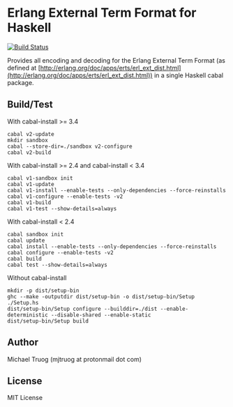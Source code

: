 Erlang External Term Format for Haskell
=======================================

[![Build Status](https://app.travis-ci.com/okeuday/erlang_hs.svg?branch=master)](https://app.travis-ci.com/okeuday/erlang_hs)

Provides all encoding and decoding for the Erlang External Term Format
(as defined at [http://erlang.org/doc/apps/erts/erl_ext_dist.html](http://erlang.org/doc/apps/erts/erl_ext_dist.html))
in a single Haskell cabal package.

Build/Test
----------

With cabal-install >= 3.4

    cabal v2-update
    mkdir sandbox
    cabal --store-dir=./sandbox v2-configure
    cabal v2-build

With cabal-install >= 2.4 and cabal-install < 3.4

    cabal v1-sandbox init
    cabal v1-update
    cabal v1-install --enable-tests --only-dependencies --force-reinstalls
    cabal v1-configure --enable-tests -v2
    cabal v1-build
    cabal v1-test --show-details=always

With cabal-install < 2.4

    cabal sandbox init
    cabal update
    cabal install --enable-tests --only-dependencies --force-reinstalls
    cabal configure --enable-tests -v2
    cabal build
    cabal test --show-details=always

Without cabal-install

    mkdir -p dist/setup-bin
    ghc --make -outputdir dist/setup-bin -o dist/setup-bin/Setup ./Setup.hs
    dist/setup-bin/Setup configure --builddir=./dist --enable-deterministic --disable-shared --enable-static
    dist/setup-bin/Setup build

Author
------

Michael Truog (mjtruog at protonmail dot com)

License
-------

MIT License

